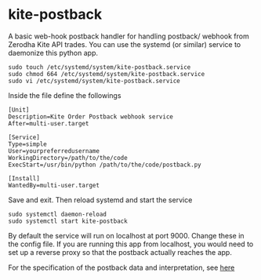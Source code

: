 # kite-postback
A basic web-hook postback handler for handling postback/ webhook from Zerodha Kite API trades. You can use the systemd (or similar) service to daemonize this python app.
```
sudo touch /etc/systemd/system/kite-postback.service
sudo chmod 664 /etc/systemd/system/kite-postback.service
sudo vi /etc/systemd/system/kite-postback.service
```
Inside the file define the followings
```
[Unit]
Description=Kite Order Postback webhook service
After=multi-user.target

[Service]
Type=simple
User=yourpreferredusername
WorkingDirectory=/path/to/the/code
ExecStart=/usr/bin/python /path/to/the/code/postback.py

[Install]
WantedBy=multi-user.target
```
Save and exit. Then reload systemd and start the service
```
sudo systemctl daemon-reload
sudo systemctl start kite-postback
```
By default the service will run on localhost at port 9000. Change these in the config file. If you are running this app from localhost, you would need to set up a reverse proxy so that the postback actually reaches the app.

For the specification of the postback data and interpretation, see [here](https://kite.trade/docs/connect/v3/postbacks/)
